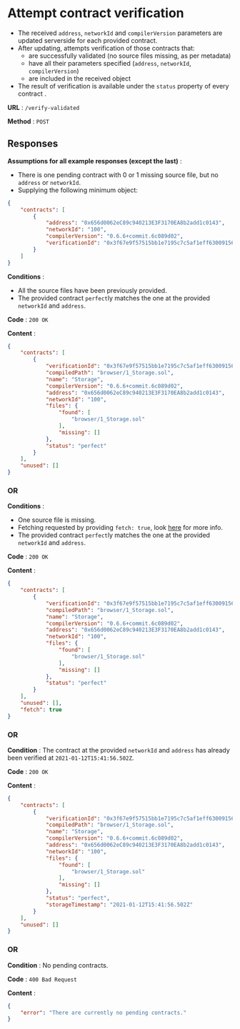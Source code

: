 # Attempt contract verification

- The received `address`, `networkId` and `compilerVersion` parameters are updated serverside for each provided contract.
- After updating, attempts verification of those contracts that:
  - are successfully validated (no source files missing, as per metadata)
  - have all their parameters specified (`address`, `networkId`, `compilerVersion`)
  - are included in the received object
- The result of verification is available under the `status` property of every contract .

**URL** : `/verify-validated`

**Method** : `POST`

## Responses

**Assumptions for all example responses (except the last)** :
* There is one pending contract with 0 or 1 missing source file, but no `address` or `networkId`.
* Supplying the following minimum object:
```json
{
    "contracts": [
        {
            "address": "0x656d0062eC89c940213E3F3170EA8b2add1c0143",
            "networkId": "100",
            "compilerVersion": "0.6.6+commit.6c089d02",
            "verificationId": "0x3f67e9f57515bb1e7195c7c5af1eff630091567c0bb65ba3dece57a56da766fe",
        }
    ]
}
```

**Conditions** :
- All the source files have been previously provided.
- The provided contract `perfect`ly matches the one at the provided `networkId` and `address`.

**Code** : `200 OK`

**Content** : 

```json
{
    "contracts": [
        {
            "verificationId": "0x3f67e9f57515bb1e7195c7c5af1eff630091567c0bb65ba3dece57a56da766fe",
            "compiledPath": "browser/1_Storage.sol",
            "name": "Storage",
            "compilerVersion": "0.6.6+commit.6c089d02",
            "address": "0x656d0062eC89c940213E3F3170EA8b2add1c0143",
            "networkId": "100",
            "files": {
                "found": [
                    "browser/1_Storage.sol"
                ],
                "missing": []
            },
            "status": "perfect"
        }
    ],
    "unused": []
}
```

### OR

**Conditions** :
- One source file is missing.
- Fetching requested by providing `fetch: true`, look [here](exchange-object.md) for more info.
- The provided contract `perfect`ly matches the one at the provided `networkId` and `address`.

**Code** : `200 OK`

**Content** :

```json
{
    "contracts": [
        {
            "verificationId": "0x3f67e9f57515bb1e7195c7c5af1eff630091567c0bb65ba3dece57a56da766fe",
            "compiledPath": "browser/1_Storage.sol",
            "name": "Storage",
            "compilerVersion": "0.6.6+commit.6c089d02",
            "address": "0x656d0062eC89c940213E3F3170EA8b2add1c0143",
            "networkId": "100",
            "files": {
                "found": [
                    "browser/1_Storage.sol"
                ],
                "missing": []
            },
            "status": "perfect"
        }
    ],
    "unused": [],
    "fetch": true
}
```

### OR

**Condition** : The contract at the provided `networkId` and `address` has already been verified at `2021-01-12T15:41:56.502Z`.

**Code** : `200 OK`

**Content** : 

```json
{
    "contracts": [
        {
            "verificationId": "0x3f67e9f57515bb1e7195c7c5af1eff630091567c0bb65ba3dece57a56da766fe",
            "compiledPath": "browser/1_Storage.sol",
            "name": "Storage",
            "compilerVersion": "0.6.6+commit.6c089d02",
            "address": "0x656d0062eC89c940213E3F3170EA8b2add1c0143",
            "networkId": "100",
            "files": {
                "found": [
                    "browser/1_Storage.sol"
                ],
                "missing": []
            },
            "status": "perfect",
            "storageTimestamp": "2021-01-12T15:41:56.502Z"
        }
    ],
    "unused": []
}
```

### OR

**Condition** : No pending contracts.

**Code** : `400 Bad Request`

**Content** : 
```json
{
    "error": "There are currently no pending contracts."
}
```